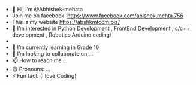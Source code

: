 - 👋 Hi, I’m @Abhishek-mehata
- Join me on facebook. https://www.facebook.com/abishek.mehta.756
- This is my website https://abshkmtcom.biz/
- 👀 I’m interested in Python Development , FrontEnd Development , c/c++ development , Robotics,Arduino coding/
- 
- 🌱 I’m currently learning in Grade 10
- 💞️ I’m looking to collaborate on ...
- 📫 How to reach me ...
- 😄 Pronouns: ...
- ⚡ Fun fact: (I love Coding)

<!---
Abhishek-mehata/Abhishek-mehata is a ✨ special ✨ repository because its `README.md` (this file) appears on your GitHub profile.
You can click the Preview link to take a look at your changes.
--->
